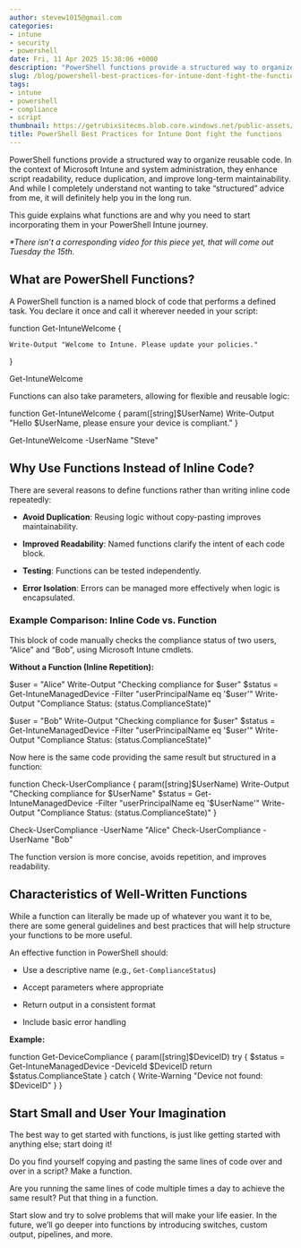 ```yaml
---
author: stevew1015@gmail.com
categories:
- intune
- security
- powershell
date: Fri, 11 Apr 2025 15:38:06 +0000
description: "PowerShell functions provide a structured way to organize reusable code. In the context of Microsoft Intune and system administration, they enhance script readability, reduce duplication, and improve long-term maintainability. And while I completely understand not wanting to take “structured” advice from me, it will definitely help you."
slug: /blog/powershell-best-practices-for-intune-dont-fight-the-functions
tags:
- intune
- powershell
- compliance
- script
thumbnail: https://getrubixsitecms.blob.core.windows.net/public-assets/content/v1/logo512.png
title: PowerShell Best Practices for Intune Dont fight the functions
---
```


PowerShell functions provide a structured way to organize reusable code. In the context of Microsoft Intune and system administration, they enhance script readability, reduce duplication, and improve long-term maintainability. And while I completely understand not wanting to take “structured” advice from me, it will definitely help you in the long run.

This guide explains what functions are and why you need to start incorporating them in your PowerShell Intune journey.

_\*There isn’t a corresponding video for this piece yet, that will come out Tuesday the 15th._

What are PowerShell Functions?
------------------------------

A PowerShell function is a named block of code that performs a defined task. You declare it once and call it wherever needed in your script:

function Get-IntuneWelcome {

    Write-Output "Welcome to Intune. Please update your policies."

}

Get-IntuneWelcome

Functions can also take parameters, allowing for flexible and reusable logic:

function Get-IntuneWelcome {
    param(\[string\]$UserName)
    Write-Output "Hello $UserName, please ensure your device is compliant."
}

Get-IntuneWelcome -UserName "Steve"

Why Use Functions Instead of Inline Code?
-----------------------------------------

There are several reasons to define functions rather than writing inline code repeatedly:

-   **Avoid Duplication**: Reusing logic without copy-pasting improves maintainability.
    
-   **Improved Readability**: Named functions clarify the intent of each code block.
    
-   **Testing**: Functions can be tested independently.
    
-   **Error Isolation**: Errors can be managed more effectively when logic is encapsulated.
    

### Example Comparison: Inline Code vs. Function

This block of code manually checks the compliance status of two users, “Alice” and “Bob”, using Microsoft Intune cmdlets.

**Without a Function (Inline Repetition):**

$user = "Alice"
Write-Output "Checking compliance for $user"
$status = Get-IntuneManagedDevice -Filter "userPrincipalName eq '$user'"
Write-Output "Compliance Status: $($status.ComplianceState)"

$user = "Bob"
Write-Output "Checking compliance for $user"
$status = Get-IntuneManagedDevice -Filter "userPrincipalName eq '$user'"
Write-Output "Compliance Status: $($status.ComplianceState)"

Now here is the same code providing the same result but structured in a function:

function Check-UserCompliance {
    param(\[string\]$UserName)
    Write-Output "Checking compliance for $UserName"
    $status = Get-IntuneManagedDevice -Filter "userPrincipalName eq '$UserName'"
    Write-Output "Compliance Status: $($status.ComplianceState)"
}

Check-UserCompliance -UserName "Alice"
Check-UserCompliance -UserName "Bob"

The function version is more concise, avoids repetition, and improves readability.

Characteristics of Well-Written Functions
-----------------------------------------

While a function can literally be made up of whatever you want it to be, there are some general guidelines and best practices that will help structure your functions to be more useful.

An effective function in PowerShell should:

-   Use a descriptive name (e.g., `Get-ComplianceStatus`)
    
-   Accept parameters where appropriate
    
-   Return output in a consistent format
    
-   Include basic error handling
    

**Example:**

function Get-DeviceCompliance {
    param(\[string\]$DeviceID)
    try {
        $status = Get-IntuneManagedDevice -DeviceId $DeviceID
        return $status.ComplianceState
    } catch {
        Write-Warning "Device not found: $DeviceID"
    }
}

Start Small and User Your Imagination
-------------------------------------

The best way to get started with functions, is just like getting started with anything else; start doing it!

Do you find yourself copying and pasting the same lines of code over and over in a script? Make a function.

Are you running the same lines of code multiple times a day to achieve the same result? Put that thing in a function.

Start slow and try to solve problems that will make your life easier. In the future, we’ll go deeper into functions by introducing switches, custom output, pipelines, and more.
